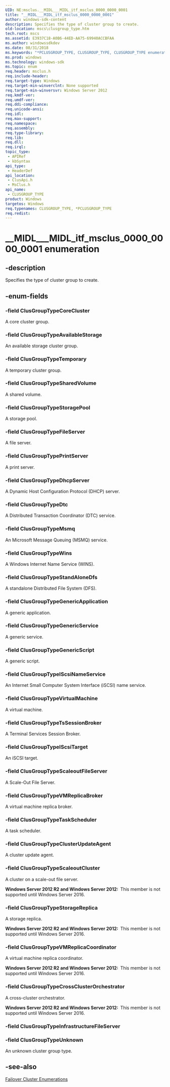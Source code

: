 ```yaml
---
UID: NE:msclus.__MIDL___MIDL_itf_msclus_0000_0000_0001
title: "__MIDL___MIDL_itf_msclus_0000_0000_0001"
author: windows-sdk-content
description: Specifies the type of cluster group to create.
old-location: mscs\clusgroup_type.htm
tech.root: mscs
ms.assetid: E3937C18-A0B6-44ED-AA75-69940ACCBFAA
ms.author: windowssdkdev
ms.date: 08/31/2018
ms.keywords: "*PCLUSGROUP_TYPE, CLUSGROUP_TYPE, CLUSGROUP_TYPE enumeration [Failover Cluster], ClusGroupTypeAvailableStorage, ClusGroupTypeClusterUpdateAgent, ClusGroupTypeCoreCluster, ClusGroupTypeCrossClusterOrchestrator, ClusGroupTypeDhcpServer, ClusGroupTypeDtc, ClusGroupTypeFileServer, ClusGroupTypeGenericApplication, ClusGroupTypeGenericScript, ClusGroupTypeGenericService, ClusGroupTypeIScsiNameService, ClusGroupTypeIScsiTarget, ClusGroupTypeMsmq, ClusGroupTypePrintServer, ClusGroupTypeScaleoutCluster, ClusGroupTypeScaleoutFileServer, ClusGroupTypeSharedVolume, ClusGroupTypeStandAloneDfs, ClusGroupTypeStoragePool, ClusGroupTypeStorageReplica, ClusGroupTypeTaskScheduler, ClusGroupTypeTemporary, ClusGroupTypeTsSessionBroker, ClusGroupTypeUnknown, ClusGroupTypeVMReplicaBroker, ClusGroupTypeVMReplicaCoordinator, ClusGroupTypeVirtualMachine, ClusGroupTypeWins, PCLUSGROUP_TYPE, PCLUSGROUP_TYPE enumeration pointer [Failover Cluster], __MIDL___MIDL_itf_msclus_0000_0000_0001, clusapi/CLUSGROUP_TYPE, clusapi/ClusGroupTypeAvailableStorage, clusapi/ClusGroupTypeClusterUpdateAgent, clusapi/ClusGroupTypeCoreCluster, clusapi/ClusGroupTypeCrossClusterOrchestrator, clusapi/ClusGroupTypeDhcpServer, clusapi/ClusGroupTypeDtc, clusapi/ClusGroupTypeFileServer, clusapi/ClusGroupTypeGenericApplication, clusapi/ClusGroupTypeGenericScript, clusapi/ClusGroupTypeGenericService, clusapi/ClusGroupTypeIScsiNameService, clusapi/ClusGroupTypeIScsiTarget, clusapi/ClusGroupTypeMsmq, clusapi/ClusGroupTypePrintServer, clusapi/ClusGroupTypeScaleoutCluster, clusapi/ClusGroupTypeScaleoutFileServer, clusapi/ClusGroupTypeSharedVolume, clusapi/ClusGroupTypeStandAloneDfs, clusapi/ClusGroupTypeStoragePool, clusapi/ClusGroupTypeStorageReplica, clusapi/ClusGroupTypeTaskScheduler, clusapi/ClusGroupTypeTemporary, clusapi/ClusGroupTypeTsSessionBroker, clusapi/ClusGroupTypeUnknown, clusapi/ClusGroupTypeVMReplicaBroker, clusapi/ClusGroupTypeVMReplicaCoordinator, clusapi/ClusGroupTypeVirtualMachine, clusapi/ClusGroupTypeWins, clusapi/PCLUSGROUP_TYPE, msclus/CLUSGROUP_TYPE, msclus/ClusGroupTypeAvailableStorage, msclus/ClusGroupTypeClusterUpdateAgent, msclus/ClusGroupTypeCoreCluster, msclus/ClusGroupTypeCrossClusterOrchestrator, msclus/ClusGroupTypeDhcpServer, msclus/ClusGroupTypeDtc, msclus/ClusGroupTypeFileServer, msclus/ClusGroupTypeGenericApplication, msclus/ClusGroupTypeGenericScript, msclus/ClusGroupTypeGenericService, msclus/ClusGroupTypeIScsiNameService, msclus/ClusGroupTypeIScsiTarget, msclus/ClusGroupTypeMsmq, msclus/ClusGroupTypePrintServer, msclus/ClusGroupTypeScaleoutCluster, msclus/ClusGroupTypeScaleoutFileServer, msclus/ClusGroupTypeSharedVolume, msclus/ClusGroupTypeStandAloneDfs, msclus/ClusGroupTypeStoragePool, msclus/ClusGroupTypeStorageReplica, msclus/ClusGroupTypeTaskScheduler, msclus/ClusGroupTypeTemporary, msclus/ClusGroupTypeTsSessionBroker, msclus/ClusGroupTypeUnknown, msclus/ClusGroupTypeVMReplicaBroker, msclus/ClusGroupTypeVMReplicaCoordinator, msclus/ClusGroupTypeVirtualMachine, msclus/ClusGroupTypeWins, msclus/PCLUSGROUP_TYPE, mscs.clusgroup_type"
ms.prod: windows
ms.technology: windows-sdk
ms.topic: enum
req.header: msclus.h
req.include-header: 
req.target-type: Windows
req.target-min-winverclnt: None supported
req.target-min-winversvr: Windows Server 2012
req.kmdf-ver: 
req.umdf-ver: 
req.ddi-compliance: 
req.unicode-ansi: 
req.idl: 
req.max-support: 
req.namespace: 
req.assembly: 
req.type-library: 
req.lib: 
req.dll: 
req.irql: 
topic_type:
 - APIRef
 - kbSyntax
api_type:
 - HeaderDef
api_location:
 - ClusApi.h
 - MsClus.h
api_name:
 - CLUSGROUP_TYPE
product: Windows
targetos: Windows
req.typenames: CLUSGROUP_TYPE, *PCLUSGROUP_TYPE
req.redist: 
---
```


# __MIDL___MIDL_itf_msclus_0000_0000_0001 enumeration


## -description


Specifies the type of cluster group to create.


## -enum-fields




### -field ClusGroupTypeCoreCluster

A core cluster group.


### -field ClusGroupTypeAvailableStorage

An available storage cluster group.


### -field ClusGroupTypeTemporary

A temporary cluster group.


### -field ClusGroupTypeSharedVolume

A shared volume.


### -field ClusGroupTypeStoragePool

A storage pool.


### -field ClusGroupTypeFileServer

A file server.


### -field ClusGroupTypePrintServer

A print server.


### -field ClusGroupTypeDhcpServer

A Dynamic Host Configuration Protocol (DHCP) server.


### -field ClusGroupTypeDtc

A Distributed Transaction Coordinator (DTC) service.


### -field ClusGroupTypeMsmq

An Microsoft Message Queuing (MSMQ) service.


### -field ClusGroupTypeWins

A Windows Internet Name Service (WINS).


### -field ClusGroupTypeStandAloneDfs

A standalone Distributed File System (DFS).


### -field ClusGroupTypeGenericApplication

A generic application.


### -field ClusGroupTypeGenericService

A generic service.


### -field ClusGroupTypeGenericScript

A generic script.


### -field ClusGroupTypeIScsiNameService

An  Internet Small Computer System Interface (iSCSI) name service.


### -field ClusGroupTypeVirtualMachine

A virtual machine.


### -field ClusGroupTypeTsSessionBroker

A Terminal Services  Session  Broker.


### -field ClusGroupTypeIScsiTarget

An iSCSI target.


### -field ClusGroupTypeScaleoutFileServer

A Scale-Out File Server.


### -field ClusGroupTypeVMReplicaBroker

A virtual machine  replica broker.


### -field ClusGroupTypeTaskScheduler

A task scheduler.


### -field ClusGroupTypeClusterUpdateAgent

A cluster update agent.


### -field ClusGroupTypeScaleoutCluster

A cluster on a scale-out file server.

<b>Windows Server 2012 R2 and Windows Server 2012:  </b>This member is not supported until Windows Server 2016.


### -field ClusGroupTypeStorageReplica

A storage replica.

<b>Windows Server 2012 R2 and Windows Server 2012:  </b>This member is not supported until Windows Server 2016.


### -field ClusGroupTypeVMReplicaCoordinator

A virtual machine replica coordinator.

<b>Windows Server 2012 R2 and Windows Server 2012:  </b>This member is not supported until Windows Server 2016.


### -field ClusGroupTypeCrossClusterOrchestrator

A cross-cluster orchestrator.

<b>Windows Server 2012 R2 and Windows Server 2012:  </b>This member is not supported until Windows Server 2016.


### -field ClusGroupTypeInfrastructureFileServer


### -field ClusGroupTypeUnknown

An unknown cluster group type.


## -see-also




<a href="https://msdn.microsoft.com/546071de-1067-4b47-b862-668be976e563">Failover Cluster Enumerations</a>
 

 

